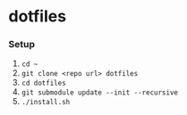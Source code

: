 # dotfiles

### Setup
1. ```cd ~```
2. ```git clone <repo url> dotfiles```
3. ```cd dotfiles```
4. ```git submodule update --init --recursive```
5. ```./install.sh```
